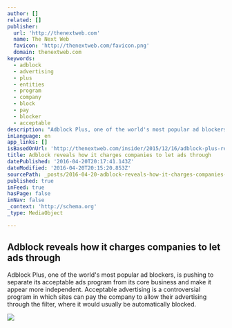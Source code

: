 ```yaml
---
author: []
related: []
publisher:
  url: 'http://thenextweb.com'
  name: The Next Web
  favicon: 'http://thenextweb.com/favicon.png'
  domain: thenextweb.com
keywords:
  - adblock
  - advertising
  - plus
  - entities
  - program
  - company
  - block
  - pay
  - blocker
  - acceptable
description: "Adblock Plus, one of the world's most popular ad blockers, is pushing to separate its acceptable ads program from its core business and make it appear more independent. Acceptable advertising is a controversial program in which sites can pay the company to allow their advertising through the filter, where it would usually be automatically blocked."
inLanguage: en
app_links: []
isBasedOnUrl: 'http://thenextweb.com/insider/2015/12/16/adblock-plus-reveals-how-its-charging-companies-to-let-ads-through-your-ad-blocker/#gref'
title: Adblock reveals how it charges companies to let ads through
datePublished: '2016-04-20T20:17:41.143Z'
dateModified: '2016-04-20T20:15:20.853Z'
sourcePath: _posts/2016-04-20-adblock-reveals-how-it-charges-companies-to-let-ads-through.md
published: true
inFeed: true
hasPage: false
inNav: false
_context: 'http://schema.org'
_type: MediaObject

---
```

<article style=""><h1>Adblock reveals how it charges companies to let ads through</h1><p>Adblock Plus, one of the world's most popular ad blockers, is pushing to separate its acceptable ads program from its core business and make it appear more independent. Acceptable advertising is a controversial program in which sites can pay the company to allow their advertising through the filter, where it would usually be automatically blocked.</p><img src="http://cdn1.tnwcdn.com/wp-content/blogs.dir/1/files/2015/11/adblocking-feat.jpg" /></article>